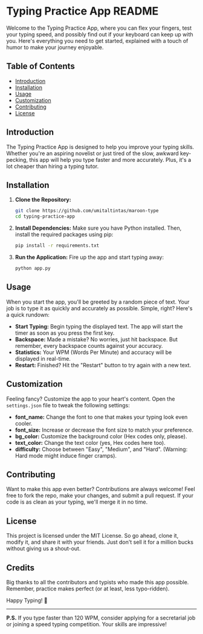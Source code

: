 # Typing Practice App README

Welcome to the Typing Practice App, where you can flex your fingers, test your typing speed, and possibly find out if your keyboard can keep up with you. Here's everything you need to get started, explained with a touch of humor to make your journey enjoyable.

## Table of Contents

- [Introduction](#introduction)
- [Installation](#installation)
- [Usage](#usage)
- [Customization](#customization)
- [Contributing](#contributing)
- [License](#license)

## Introduction

The Typing Practice App is designed to help you improve your typing skills. Whether you're an aspiring novelist or just tired of the slow, awkward key-pecking, this app will help you type faster and more accurately. Plus, it's a lot cheaper than hiring a typing tutor.

## Installation

1. **Clone the Repository:**
    ```bash
    git clone https://github.com/umitaltintas/maroon-type
    cd typing-practice-app
    ```

2. **Install Dependencies:**
    Make sure you have Python installed. Then, install the required packages using pip:
    ```bash
    pip install -r requirements.txt
    ```

3. **Run the Application:**
    Fire up the app and start typing away:
    ```bash
    python app.py
    ```

## Usage

When you start the app, you'll be greeted by a random piece of text. Your job is to type it as quickly and accurately as possible. Simple, right? Here's a quick rundown:

- **Start Typing:** Begin typing the displayed text. The app will start the timer as soon as you press the first key.
- **Backspace:** Made a mistake? No worries, just hit backspace. But remember, every backspace counts against your accuracy.
- **Statistics:** Your WPM (Words Per Minute) and accuracy will be displayed in real-time.
- **Restart:** Finished? Hit the "Restart" button to try again with a new text.

## Customization

Feeling fancy? Customize the app to your heart's content. Open the `settings.json` file to tweak the following settings:

- **font_name:** Change the font to one that makes your typing look even cooler.
- **font_size:** Increase or decrease the font size to match your preference.
- **bg_color:** Customize the background color (Hex codes only, please).
- **text_color:** Change the text color (yes, Hex codes here too).
- **difficulty:** Choose between "Easy", "Medium", and "Hard". (Warning: Hard mode might induce finger cramps).

## Contributing

Want to make this app even better? Contributions are always welcome! Feel free to fork the repo, make your changes, and submit a pull request. If your code is as clean as your typing, we'll merge it in no time.

## License

This project is licensed under the MIT License. So go ahead, clone it, modify it, and share it with your friends. Just don't sell it for a million bucks without giving us a shout-out.

## Credits

Big thanks to all the contributors and typists who made this app possible. Remember, practice makes perfect (or at least, less typo-ridden).

Happy Typing! 🚀

---

**P.S.** If you type faster than 120 WPM, consider applying for a secretarial job or joining a speed typing competition. Your skills are impressive!